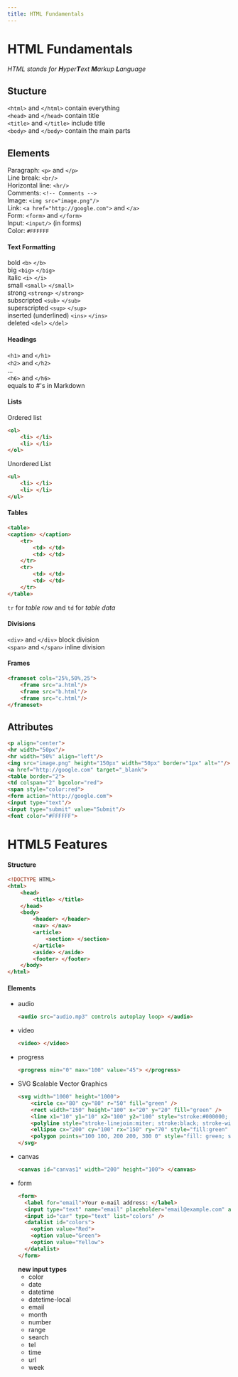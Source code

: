 ```yaml
---
title: HTML Fundamentals
---
```


# HTML Fundamentals

*HTML stands for **H**yper**T**ext **M**arkup **L**anguage*  

## Stucture

`<html>` and `</html>` contain everything  
`<head>` and `</head>` contain title  
`<title>` and `</title>` include title  
`<body>` and `</body>` contain the main parts  

## Elements

Paragraph: `<p>` and `</p>`  
Line break: `<br/>`  
Horizontal line: `<hr/>`  
Comments: `<!-- Comments -->`  
Image: `<img src="image.png"/>`  
Link: `<a href="http://google.com">` and `</a>`  
Form: `<form>` and `</form>`  
Input: `<input/>` (in forms)  
Color: `#FFFFFF`


#### Text Formatting  

bold `<b>` `</b>`  
big `<big>` `</big>`  
italic `<i>` `</i>`  
small `<small>` `</small>`  
strong `<strong>` `</strong>`  
subscripted `<sub>` `</sub>`  
superscripted `<sup>` `</sup>`  
inserted (underlined) `<ins>` `</ins>`  
deleted `<del>` `</del>`  

#### Headings 

`<h1>` and `</h1>`  
`<h2>` and `</h2>`  
...  
`<h6>` and `</h6>`  
equals to \#'s in Markdown  

#### Lists  

Ordered list 
```html
<ol>
    <li> </li>
    <li> </li>
</ol>
```  
Unordered List 
```html
<ul>
    <li> </li>
    <li> </li>
</ul>
```  

#### Tables  
```html
<table>
<caption> </caption>
    <tr>
        <td> </td>
        <td> </td>
    </tr>
    <tr>
        <td> </td>
        <td> </td>
    </tr>
</table>
```
`tr` for *table row* and `td` for *table data*

#### Divisions

`<div>` and `</div>` block division  
`<span>` and `</span>` inline division  

#### Frames

```html
<frameset cols="25%,50%,25">
    <frame src="a.html"/>
    <frame src="b.html"/>
    <frame src="c.html"/>
</frameset>
```

## Attributes  

```html
<p align="center">  
<hr width="50px"/>  
<hr width="50%" align="left"/>  
<img src="image.png" height="150px" width="50px" border="1px" alt=""/>  
<a href="http://google.com" target="_blank">  
<table border="2">  
<td colspan="2" bgcolor="red">
<span style="color:red">
<form action="http://google.com">
<input type="text"/>
<input type="submit" value="Submit"/>
<font color="#FFFFFF">
```


# HTML5 Features  

#### Structure  
```html
<!DOCTYPE HTML>
<html>
    <head>
        <title> </title>
    </head>
    <body>
        <header> </header>
        <nav> </nav>
        <article>
            <section> </section>
        </article>
        <aside> </aside>
        <footer> </footer>
    </body>
</html>
```

#### Elements  

- audio  
  ```html
  <audio src="audio.mp3" controls autoplay loop> </audio>
  ```  
- video  
  ```html
  <video> </video>
  ```  
- progress  
  ```html
  <progress min="0" max="100" value="45"> </progress>
  ```  
- SVG **S**calable **V**ector **G**raphics  
  ```html
  <svg width="1000" height="1000">
      <circle cx="80" cy="80" r="50" fill="green" />
      <rect width="150" height="100" x="20" y="20" fill="green" />
      <line x1="10" y1="10" x2="100" y2="100" style="stroke:#000000; stroke-linecap:round; stroke-width:20" />
      <polyline style="stroke-linejoin:miter; stroke:black; stroke-width:12; fill: none;" points="100 100, 150 150, 200 100" />
      <ellipse cx="200" cy="100" rx="150" ry="70" style="fill:green" />
      <polygon points="100 100, 200 200, 300 0" style="fill: green; stroke:black;" />
  </svg>
  ```
- canvas  
  ```html
  <canvas id="canvas1" width="200" height="100"> </canvas>
  ```
- form
  ```html
  <form>
    <label for="email">Your e-mail address: </label> 
    <input type="text" name="email" placeholder="email@example.com" autofocus required/> 
    <input id="car" type="text" list="colors" />
    <datalist id="colors">
      <option value="Red">
      <option value="Green">
      <option value="Yellow">
    </datalist>
  </form>
  ```  
  **new input types**  
    - color  
    - date  
    - datetime  
    - datetime-local  
    - email  
    - month  
    - number  
    - range  
    - search  
    - tel  
    - time  
    - url  
    - week  
